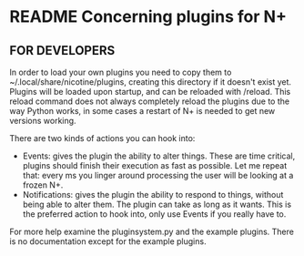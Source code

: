 # README Concerning plugins for N+

## FOR DEVELOPERS

In order to load your own plugins you need to copy them to
~/.local/share/nicotine/plugins, creating this directory if it doesn't exist
yet. Plugins will be loaded upon startup, and can be reloaded with /reload.
This reload command does not always completely reload the plugins due to the
way Python works, in some cases a restart of N+ is needed to get new versions
working.

There are two kinds of actions you can hook into:

- Events: gives the plugin the ability to alter things. These are time
  critical, plugins should finish their execution as fast as possible. Let me
  repeat that: every ms you linger around processing the user will be looking
  at a frozen N+. 
- Notifications: gives the plugin the ability to respond to things, without
  being able to alter them. The plugin can take as long as it wants. This is
  the preferred action to hook into, only use Events if you really have to.

For more help examine the pluginsystem.py and the example plugins. There is no
documentation except for the example plugins.
